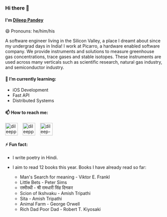 ### Hi there 👋

<!--
**dileeppandey/dileeppandey** is a ✨ _special_ ✨ repository because its `README.md` (this file) appears on your GitHub profile.

Here are some ideas to get you started:

- 🔭 I’m currently working on ...
- 🌱 I’m currently learning ...
- 👯 I’m looking to collaborate on ...
- 🤔 I’m looking for help with ...
- 💬 Ask me about ...
- 📫 How to reach me: ...
- 😄 Pronouns: ...
- ⚡ Fun fact: ...
-->

#### I'm [Dileep Pandey](https://dileeppandey.com)
😄 Pronouns: he/him/his

A software engineer living in the Silicon Valley, a place I dreamt about since my undergrad days in India! I work at Picarro, a hardware enabled software company. We provide instruments and solutions to measure greenhouse gas concentrations, trace gases and stable isotopes. These instruments are used across many verticals such as scientific research, natural gas industry, and semiconductor industry.

#### 🌱 I’m currently learning:
* iOS Development
* Fast API
* Distributed Systems

#### 📫 How to reach me:
<p align="left">
<a href="https://www.instagram.com/dileeppandey__/" target="blank"><img align="center" src="https://cdn.jsdelivr.net/npm/simple-icons@3.0.1/icons/instagram.svg" alt="dileeppandey__" height="40" width="40" /></a> &nbsp;&nbsp;
<a href="https://twitter.com/dileeppandey_" target="blank"><img align="center" src="https://cdn.jsdelivr.net/npm/simple-icons@3.0.1/icons/twitter.svg" alt="dileeppandey_" height="40" width="40" /></a> &nbsp;&nbsp;
<a href="https://www.linkedin.com/in/dileep-pandey/" target="blank"><img align="center" src="https://cdn.jsdelivr.net/npm/simple-icons@3.0.1/icons/linkedin.svg" alt="dileep-pandey" height="40" width="40" /></a> &nbsp;&nbsp;


#### ⚡ Fun fact:

* I write poetry in Hindi.
* I aim to read 12 books this year. Books I have already read so far:

    * Man's Search for meaning - Viktor E. Frankl
    * Little Bets - Peter Sims
    * रश्मीरथी - श्री रामधारी सिंह दिनकर
    * Scion of Ikshvaku - Amish Tripathi
    * Sita - Amish Tripathi
    * Animal Farm - George Orwell
    * Rich Dad Poor Dad - Robert T. Kiyosaki
